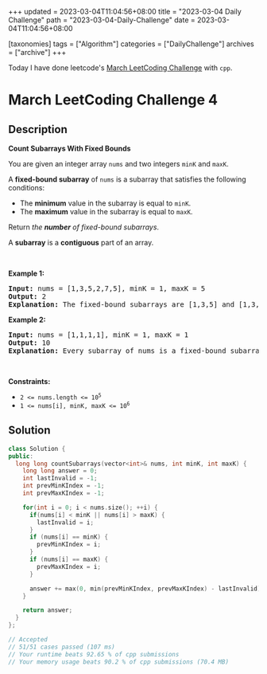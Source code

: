 +++
updated = 2023-03-04T11:04:56+08:00
title = "2023-03-04 Daily Challenge"
path = "2023-03-04-Daily-Challenge"
date = 2023-03-04T11:04:56+08:00

[taxonomies]
tags = ["Algorithm"]
categories = ["DailyChallenge"]
archives = ["archive"]
+++

Today I have done leetcode's [March LeetCoding Challenge](https://leetcode.com/problems/count-subarrays-with-fixed-bounds/) with `cpp`.

<!-- more -->

# March LeetCoding Challenge 4

## Description

**Count Subarrays With Fixed Bounds**

<p>You are given an integer array <code>nums</code> and two integers <code>minK</code> and <code>maxK</code>.</p>

<p>A <strong>fixed-bound subarray</strong> of <code>nums</code> is a subarray that satisfies the following conditions:</p>

<ul>
	<li>The <strong>minimum</strong> value in the subarray is equal to <code>minK</code>.</li>
	<li>The <strong>maximum</strong> value in the subarray is equal to <code>maxK</code>.</li>
</ul>

<p>Return <em>the <strong>number</strong> of fixed-bound subarrays</em>.</p>

<p>A <strong>subarray</strong> is a <strong>contiguous</strong> part of an array.</p>

<p>&nbsp;</p>
<p><strong class="example">Example 1:</strong></p>

<pre>
<strong>Input:</strong> nums = [1,3,5,2,7,5], minK = 1, maxK = 5
<strong>Output:</strong> 2
<strong>Explanation:</strong> The fixed-bound subarrays are [1,3,5] and [1,3,5,2].
</pre>

<p><strong class="example">Example 2:</strong></p>

<pre>
<strong>Input:</strong> nums = [1,1,1,1], minK = 1, maxK = 1
<strong>Output:</strong> 10
<strong>Explanation:</strong> Every subarray of nums is a fixed-bound subarray. There are 10 possible subarrays.
</pre>

<p>&nbsp;</p>
<p><strong>Constraints:</strong></p>

<ul>
	<li><code>2 &lt;= nums.length &lt;= 10<sup>5</sup></code></li>
	<li><code>1 &lt;= nums[i], minK, maxK &lt;= 10<sup>6</sup></code></li>
</ul>


## Solution

``` cpp
class Solution {
public:
  long long countSubarrays(vector<int>& nums, int minK, int maxK) {
    long long answer = 0;
    int lastInvalid = -1;
    int prevMinKIndex = -1;
    int prevMaxKIndex = -1;

    for(int i = 0; i < nums.size(); ++i) {
      if(nums[i] < minK || nums[i] > maxK) {
        lastInvalid = i;
      }
      if (nums[i] == minK) {
        prevMinKIndex = i;
      }
      if (nums[i] == maxK) {
        prevMaxKIndex = i;
      }

      answer += max(0, min(prevMinKIndex, prevMaxKIndex) - lastInvalid);
    }

    return answer;
  }
};

// Accepted
// 51/51 cases passed (107 ms)
// Your runtime beats 92.65 % of cpp submissions
// Your memory usage beats 90.2 % of cpp submissions (70.4 MB)
```
